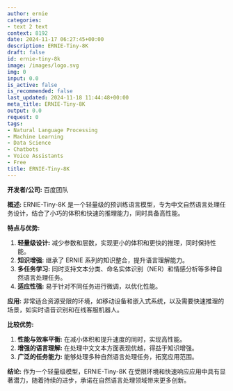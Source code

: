 ```yaml
---
author: ernie
categories:
- text 2 text
context: 8192
date: 2024-11-17 06:27:45+00:00
description: ERNIE-Tiny-8K
draft: false
id: ernie-tiny-8k
image: /images/logo.svg
img: 0
input: 0.0
is_active: false
is_recommended: false
last_updated: 2024-11-18 11:44:48+00:00
meta_title: ERNIE-Tiny-8K
output: 0.0
request: 0
tags:
- Natural Language Processing
- Machine Learning
- Data Science
- Chatbots
- Voice Assistants
- Free
title: ERNIE-Tiny-8K
---
```







**开发者/公司:** 百度团队

**概述:** ERNIE-Tiny-8K 是一个轻量级的预训练语言模型，专为中文自然语言处理任务设计，结合了小巧的体积和快速的推理能力，同时具备高性能。

**特点与优势:**
1. **轻量级设计:** 减少参数和层数，实现更小的体积和更快的推理，同时保持性能。
2. **知识增强:** 继承了 ERNIE 系列的知识整合，提升语言理解能力。
3. **多任务学习:** 同时支持文本分类、命名实体识别（NER）和情感分析等多种自然语言处理任务。
4. **适应性强:** 易于针对不同任务进行微调，以优化性能。

**应用:** 非常适合资源受限的环境，如移动设备和嵌入式系统，以及需要快速推理的场景，如实时语音识别和在线客服机器人。

**比较优势:**
1. **性能与效率平衡:** 在减小体积和提升速度的同时，实现高性能。
2. **增强的语言理解:** 在处理中文文本方面表现优越，得益于知识增强。
3. **广泛的任务能力:** 能够处理多种自然语言处理任务，拓宽应用范围。

**结论:** 作为一个轻量级模型，ERNIE-Tiny-8K 在受限环境和快速响应应用中具有显著潜力，随着持续的进步，承诺在自然语言处理领域带来更多创新。

